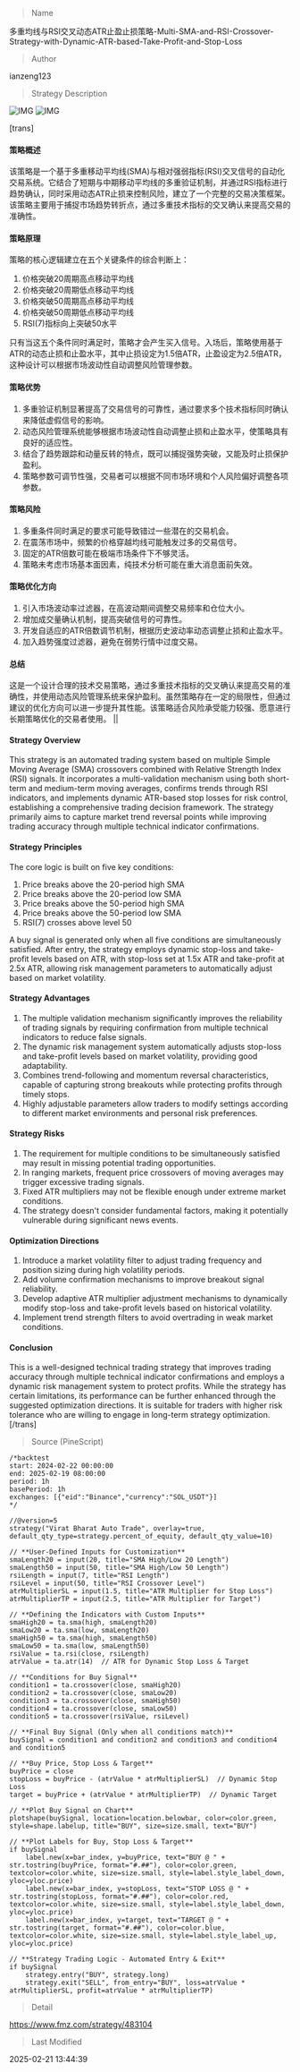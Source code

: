 
> Name

多重均线与RSI交叉动态ATR止盈止损策略-Multi-SMA-and-RSI-Crossover-Strategy-with-Dynamic-ATR-based-Take-Profit-and-Stop-Loss

> Author

ianzeng123

> Strategy Description

![IMG](https://www.fmz.com/upload/asset/2d95af172f4220b6ddfb3.png)
![IMG](https://www.fmz.com/upload/asset/2d8ac84fc6fd79d3fa072.png)


[trans]
#### 策略概述
该策略是一个基于多重移动平均线(SMA)与相对强弱指标(RSI)交叉信号的自动化交易系统。它结合了短期与中期移动平均线的多重验证机制，并通过RSI指标进行趋势确认，同时采用动态ATR止损来控制风险，建立了一个完整的交易决策框架。该策略主要用于捕捉市场趋势转折点，通过多重技术指标的交叉确认来提高交易的准确性。

#### 策略原理
策略的核心逻辑建立在五个关键条件的综合判断上：
1. 价格突破20周期高点移动平均线
2. 价格突破20周期低点移动平均线
3. 价格突破50周期高点移动平均线
4. 价格突破50周期低点移动平均线
5. RSI(7)指标向上突破50水平

只有当这五个条件同时满足时，策略才会产生买入信号。入场后，策略使用基于ATR的动态止损和止盈水平，其中止损设定为1.5倍ATR，止盈设定为2.5倍ATR，这种设计可以根据市场波动性自动调整风险管理参数。

#### 策略优势
1. 多重验证机制显著提高了交易信号的可靠性，通过要求多个技术指标同时确认来降低虚假信号的影响。
2. 动态风险管理系统能够根据市场波动性自动调整止损和止盈水平，使策略具有良好的适应性。
3. 结合了趋势跟踪和动量反转的特点，既可以捕捉强势突破，又能及时止损保护盈利。
4. 策略参数可调节性强，交易者可以根据不同市场环境和个人风险偏好调整各项参数。

#### 策略风险
1. 多重条件同时满足的要求可能导致错过一些潜在的交易机会。
2. 在震荡市场中，频繁的价格穿越均线可能触发过多的交易信号。
3. 固定的ATR倍数可能在极端市场条件下不够灵活。
4. 策略未考虑市场基本面因素，纯技术分析可能在重大消息面前失效。

#### 策略优化方向
1. 引入市场波动率过滤器，在高波动期间调整交易频率和仓位大小。
2. 增加成交量确认机制，提高突破信号的可靠性。
3. 开发自适应的ATR倍数调节机制，根据历史波动率动态调整止损和止盈水平。
4. 加入趋势强度过滤器，避免在弱势行情中过度交易。

#### 总结
这是一个设计合理的技术交易策略，通过多重技术指标的交叉确认来提高交易的准确性，并使用动态风险管理系统来保护盈利。虽然策略存在一定的局限性，但通过建议的优化方向可以进一步提升其性能。该策略适合风险承受能力较强、愿意进行长期策略优化的交易者使用。 ||

#### Strategy Overview
This strategy is an automated trading system based on multiple Simple Moving Average (SMA) crossovers combined with Relative Strength Index (RSI) signals. It incorporates a multi-validation mechanism using both short-term and medium-term moving averages, confirms trends through RSI indicators, and implements dynamic ATR-based stop losses for risk control, establishing a comprehensive trading decision framework. The strategy primarily aims to capture market trend reversal points while improving trading accuracy through multiple technical indicator confirmations.

#### Strategy Principles
The core logic is built on five key conditions:
1. Price breaks above the 20-period high SMA
2. Price breaks above the 20-period low SMA
3. Price breaks above the 50-period high SMA
4. Price breaks above the 50-period low SMA
5. RSI(7) crosses above level 50

A buy signal is generated only when all five conditions are simultaneously satisfied. After entry, the strategy employs dynamic stop-loss and take-profit levels based on ATR, with stop-loss set at 1.5x ATR and take-profit at 2.5x ATR, allowing risk management parameters to automatically adjust based on market volatility.

#### Strategy Advantages
1. The multiple validation mechanism significantly improves the reliability of trading signals by requiring confirmation from multiple technical indicators to reduce false signals.
2. The dynamic risk management system automatically adjusts stop-loss and take-profit levels based on market volatility, providing good adaptability.
3. Combines trend-following and momentum reversal characteristics, capable of capturing strong breakouts while protecting profits through timely stops.
4. Highly adjustable parameters allow traders to modify settings according to different market environments and personal risk preferences.

#### Strategy Risks
1. The requirement for multiple conditions to be simultaneously satisfied may result in missing potential trading opportunities.
2. In ranging markets, frequent price crossovers of moving averages may trigger excessive trading signals.
3. Fixed ATR multipliers may not be flexible enough under extreme market conditions.
4. The strategy doesn't consider fundamental factors, making it potentially vulnerable during significant news events.

#### Optimization Directions
1. Introduce a market volatility filter to adjust trading frequency and position sizing during high volatility periods.
2. Add volume confirmation mechanisms to improve breakout signal reliability.
3. Develop adaptive ATR multiplier adjustment mechanisms to dynamically modify stop-loss and take-profit levels based on historical volatility.
4. Implement trend strength filters to avoid overtrading in weak market conditions.

#### Conclusion
This is a well-designed technical trading strategy that improves trading accuracy through multiple technical indicator confirmations and employs a dynamic risk management system to protect profits. While the strategy has certain limitations, its performance can be further enhanced through the suggested optimization directions. It is suitable for traders with higher risk tolerance who are willing to engage in long-term strategy optimization.[/trans]



> Source (PineScript)

``` pinescript
/*backtest
start: 2024-02-22 00:00:00
end: 2025-02-19 08:00:00
period: 1h
basePeriod: 1h
exchanges: [{"eid":"Binance","currency":"SOL_USDT"}]
*/

//@version=5
strategy("Virat Bharat Auto Trade", overlay=true, default_qty_type=strategy.percent_of_equity, default_qty_value=10)

// **User-Defined Inputs for Customization**
smaLength20 = input(20, title="SMA High/Low 20 Length")
smaLength50 = input(50, title="SMA High/Low 50 Length")
rsiLength = input(7, title="RSI Length")
rsiLevel = input(50, title="RSI Crossover Level")
atrMultiplierSL = input(1.5, title="ATR Multiplier for Stop Loss")
atrMultiplierTP = input(2.5, title="ATR Multiplier for Target")

// **Defining the Indicators with Custom Inputs**
smaHigh20 = ta.sma(high, smaLength20)
smaLow20 = ta.sma(low, smaLength20)
smaHigh50 = ta.sma(high, smaLength50)
smaLow50 = ta.sma(low, smaLength50)
rsiValue = ta.rsi(close, rsiLength)
atrValue = ta.atr(14)  // ATR for Dynamic Stop Loss & Target

// **Conditions for Buy Signal**
condition1 = ta.crossover(close, smaHigh20)
condition2 = ta.crossover(close, smaLow20)
condition3 = ta.crossover(close, smaHigh50)
condition4 = ta.crossover(close, smaLow50)
condition5 = ta.crossover(rsiValue, rsiLevel)

// **Final Buy Signal (Only when all conditions match)**
buySignal = condition1 and condition2 and condition3 and condition4 and condition5

// **Buy Price, Stop Loss & Target**
buyPrice = close
stopLoss = buyPrice - (atrValue * atrMultiplierSL)  // Dynamic Stop Loss
target = buyPrice + (atrValue * atrMultiplierTP)  // Dynamic Target

// **Plot Buy Signal on Chart**
plotshape(buySignal, location=location.belowbar, color=color.green, style=shape.labelup, title="BUY", size=size.small, text="BUY")

// **Plot Labels for Buy, Stop Loss & Target**
if buySignal
    label.new(x=bar_index, y=buyPrice, text="BUY @ " + str.tostring(buyPrice, format="#.##"), color=color.green, textcolor=color.white, size=size.small, style=label.style_label_down, yloc=yloc.price)
    label.new(x=bar_index, y=stopLoss, text="STOP LOSS @ " + str.tostring(stopLoss, format="#.##"), color=color.red, textcolor=color.white, size=size.small, style=label.style_label_down, yloc=yloc.price)
    label.new(x=bar_index, y=target, text="TARGET @ " + str.tostring(target, format="#.##"), color=color.blue, textcolor=color.white, size=size.small, style=label.style_label_up, yloc=yloc.price)

// **Strategy Trading Logic - Automated Entry & Exit**
if buySignal
    strategy.entry("BUY", strategy.long)
    strategy.exit("SELL", from_entry="BUY", loss=atrValue * atrMultiplierSL, profit=atrValue * atrMultiplierTP)

```

> Detail

https://www.fmz.com/strategy/483104

> Last Modified

2025-02-21 13:44:39
